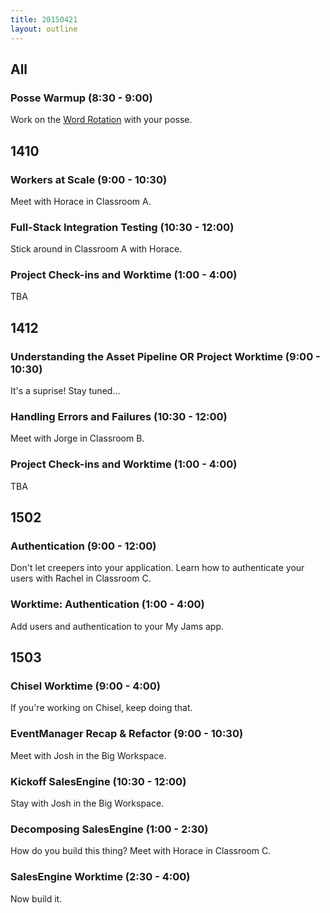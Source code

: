 ```yaml
---
title: 20150421
layout: outline
---
```


## All

### Posse Warmup (8:30 - 9:00)

Work on the [Word Rotation](https://github.com/turingschool/thinking_in_algorithms/blob/master/challenges/word_rotation.markdown) with your posse. 

## 1410

### Workers at Scale (9:00 - 10:30)

Meet with Horace in Classroom A. 

### Full-Stack Integration Testing (10:30 - 12:00)

Stick around in Classroom A with Horace. 

### Project Check-ins and Worktime (1:00 - 4:00)

TBA

## 1412

### Understanding the Asset Pipeline OR Project Worktime (9:00 - 10:30)

It's a suprise! Stay tuned...

### Handling Errors and Failures (10:30 - 12:00)

Meet with Jorge in Classroom B.

### Project Check-ins and Worktime (1:00 - 4:00)

TBA

## 1502

### Authentication (9:00 - 12:00)

Don't let creepers into your application. Learn how to authenticate your users with Rachel in Classroom C. 

### Worktime: Authentication (1:00 - 4:00)

Add users and authentication to your My Jams app. 

## 1503

### Chisel Worktime (9:00 - 4:00)

If you're working on Chisel, keep doing that. 

### EventManager Recap & Refactor (9:00 - 10:30)

Meet with Josh in the Big Workspace. 

### Kickoff SalesEngine (10:30 - 12:00)

Stay with Josh in the Big Workspace.

### Decomposing SalesEngine (1:00 - 2:30)

How do you build this thing? Meet with Horace in Classroom C.

### SalesEngine Worktime (2:30 - 4:00)

Now build it. 